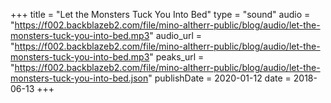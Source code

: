 +++
title = "Let the Monsters Tuck You Into Bed"
type = "sound"
audio = "https://f002.backblazeb2.com/file/mino-altherr-public/blog/audio/let-the-monsters-tuck-you-into-bed.mp3"
audio_url = "https://f002.backblazeb2.com/file/mino-altherr-public/blog/audio/let-the-monsters-tuck-you-into-bed.mp3"
peaks_url = "https://f002.backblazeb2.com/file/mino-altherr-public/blog/audio/let-the-monsters-tuck-you-into-bed.json"
publishDate = 2020-01-12
date = 2018-06-13
+++
